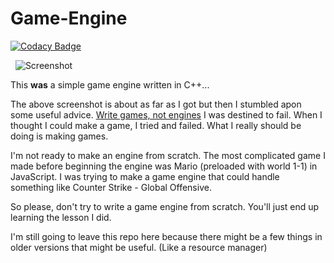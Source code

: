 # Game-Engine

[![Codacy Badge](https://api.codacy.com/project/badge/Grade/dbaa9ac2d6694ed8bdbb0e6dee81d133)](https://www.codacy.com/app/kerndog73/Game-Engine?utm_source=github.com&utm_medium=referral&utm_content=Kerndog73/Game-Engine&utm_campaign=badger)

 
![Screenshot](https://preview.ibb.co/havsWQ/Demo.png)


This **was** a simple game engine written in C++...

The above screenshot is about as far as I got but then I stumbled apon some useful advice. [Write games, not engines](https://geometrian.com/programming/tutorials/write-games-not-engines/) I was destined to fail. When I thought I could make a game, I tried and failed. What I really should be doing is making games. 

I'm not ready to make an engine from scratch. The most complicated game I made before beginning the engine was Mario (preloaded with world 1-1) in JavaScript. I was trying to make a game engine that could handle something like Counter Strike - Global Offensive.

So please, don't try to write a game engine from scratch. You'll just end up learning the lesson I did.

I'm still going to leave this repo here because there might be a few things in older versions that might be useful. (Like a resource manager)
